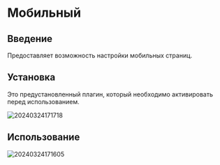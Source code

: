 # Мобильный

<PluginInfo name="mobile-client" deprecated=true></PluginInfo>

## Введение

Предоставляет возможность настройки мобильных страниц.

## Установка

Это предустановленный плагин, который необходимо активировать перед использованием.

![20240324171718](https://static-docs.nocobase.com/20240324171718.png)

## Использование

![20240324171605](https://static-docs.nocobase.com/20240324171605.png)
